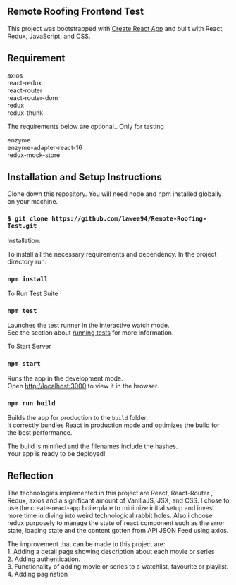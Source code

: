 ## Remote Roofing Frontend Test

This project was bootstrapped with [Create React App](https://github.com/facebook/create-react-app) and built with React, Redux, JavaScript, and CSS.

## Requirement

axios <br />
react-redux <br />
react-router <br />
react-router-dom <br />
redux <br />
redux-thunk <br />

The requirements below are optional.. Only for testing <br />

enzyme <br />
enzyme-adapter-react-16 <br />
redux-mock-store

## Installation and Setup Instructions

Clone down this repository. You will need node and npm installed globally on your machine.

###  `$ git clone https://github.com/lawee94/Remote-Roofing-Test.git`

Installation:

To install all the necessary requirements and dependency. In the project directory run:

### `npm install`

To Run Test Suite

### `npm test`

Launches the test runner in the interactive watch mode.<br />
See the section about [running tests](https://facebook.github.io/create-react-app/docs/running-tests) for more information.

To Start Server

### `npm start`

Runs the app in the development mode.<br />
Open [http://localhost:3000](http://localhost:3000) to view it in the browser.

### `npm run build`

Builds the app for production to the `build` folder.<br />
It correctly bundles React in production mode and optimizes the build for the best performance.

The build is minified and the filenames include the hashes.<br />
Your app is ready to be deployed!


## Reflection

The technologies implemented in this project are React, React-Router , Redux, axios and a significant amount of VanillaJS, JSX, and CSS. I chose to use the create-react-app boilerplate to minimize initial setup and invest more time in diving into weird technological rabbit holes. Also i choose redux purposely to manage the state of react component such as the error state, loading state and the content gotten from API JSON Feed using axios.

The improvement that can be made to this project are: <br />
    1.  Adding a detail page showing description about each movie or series <br />
    2.  Adding authentication. <br />
    3.  Functionality of adding movie or series to a watchlist, favourite or playlist. <br />
    4.  Adding pagination




